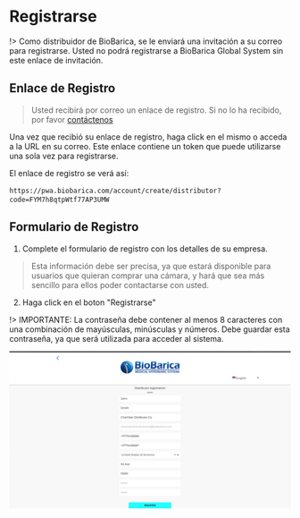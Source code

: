 # Registrarse

!> Como distribuidor de BioBarica, se le enviará una invitación a su correo para registrarse. Usted no podrá registrarse a BioBarica Global System sin este enlace de invitación.

## Enlace de Registro

> Usted recibirá por correo un enlace de registro. Si no lo ha recibido, por favor [contáctenos](/es/support)

Una vez que recibió su enlace de registro, haga click en el mismo o acceda a la URL en su correo. Este enlace contiene un token que puede utilizarse una sola vez para registrarse. 

El enlace de registro se verá así:
```
https://pwa.biobarica.com/account/create/distributor?code=FYM7h8qtpWtf77AP3UMW
```

## Formulario de Registro

1. Complete el formulario de registro con los detalles de su empresa.

> Esta información debe ser precisa, ya que estará disponible para usuarios que quieran comprar una cámara, y hará que sea más sencillo para ellos poder contactarse con usted.

2. Haga click en el boton "Registrarse"

!> IMPORTANTE: La contraseña debe contener al menos 8 caracteres con una combinación de mayúsculas, minúsculas y números. Debe guardar esta contraseña, ya que será utilizada para acceder al sistema.

![formulario-de-registro](../../_media/distributor/register-form.jpg)